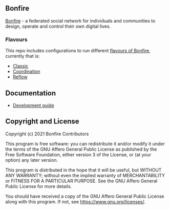 ## Bonfire 
[Bonfire](https://bonfirenetworks.org/) - a federated social network for individuals and communities to design, operate and control their own digital lives.

### Flavours
This repo includes configurations to run different [flavours of Bonfire](https://bonfirenetworks.org/apps), currently that is:
* [Classic](flavours/classic) 
* [Coordination](flavours/coordination) 
* [Reflow](flavours/reflow) 


## Documentation

* [Development guide](docs/HACKING.md) 


## Copyright and License

Copyright (c) 2021 Bonfire Contributors

This program is free software: you can redistribute it and/or modify
it under the terms of the GNU Affero General Public License as
published by the Free Software Foundation, either version 3 of the
License, or (at your option) any later version.

This program is distributed in the hope that it will be useful, but
WITHOUT ANY WARRANTY; without even the implied warranty of
MERCHANTABILITY or FITNESS FOR A PARTICULAR PURPOSE.  See the GNU
Affero General Public License for more details.

You should have received a copy of the GNU Affero General Public
License along with this program.  If not, see <https://www.gnu.org/licenses/>.
